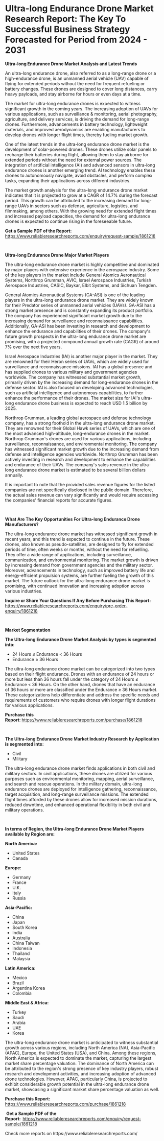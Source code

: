 <p><h1>Ultra-long Endurance Drone Market Research Report: The Key To Successful Business Strategy Forecasted for Period from 2024 - 2031</h1></p><p><strong>Ultra-long Endurance Drone Market Analysis and Latest Trends</strong></p>
<p><p>An ultra-long endurance drone, also referred to as a long-range drone or a high-endurance drone, is an unmanned aerial vehicle (UAV) capable of flying for extended periods without the need for frequent refueling or battery changes. These drones are designed to cover long distances, carry heavy payloads, and stay airborne for hours or even days at a time.</p><p>The market for ultra-long endurance drones is expected to witness significant growth in the coming years. The increasing adoption of UAVs for various applications, such as surveillance & monitoring, aerial photography, agriculture, and delivery services, is driving the demand for long-range drones. Furthermore, advancements in battery technology, lightweight materials, and improved aerodynamics are enabling manufacturers to develop drones with longer flight times, thereby fueling market growth.</p><p>One of the latest trends in the ultra-long endurance drone market is the development of solar-powered drones. These drones utilize solar panels to recharge their batteries during flight, allowing them to stay airborne for extended periods without the need for external power sources. The integration of artificial intelligence (AI) and advanced sensors in ultra-long endurance drones is another emerging trend. AI technology enables these drones to autonomously navigate, avoid obstacles, and perform complex tasks, expanding their applications across different industries.</p><p>The market growth analysis for the ultra-long endurance drone market indicates that it is projected to grow at a CAGR of 14.7% during the forecast period. This growth can be attributed to the increasing demand for long-range UAVs in sectors such as defense, agriculture, logistics, and filmmaking, among others. With the growing need for extended flight times and increased payload capacities, the demand for ultra-long endurance drones is expected to continue rising in the foreseeable future.</p></p>
<p><strong>Get a Sample PDF of the Report:&nbsp;</strong> <a href="https://www.reliableresearchreports.com/enquiry/request-sample/1861218">https://www.reliableresearchreports.com/enquiry/request-sample/1861218</a></p>
<p>&nbsp;</p>
<p><strong>Ultra-long Endurance Drone Major Market Players</strong></p>
<p><p>The ultra-long endurance drone market is highly competitive and dominated by major players with extensive experience in the aerospace industry. Some of the key players in the market include General Atomics Aeronautical Systems, Northrop Grumman, AVIC, Israel Aerospace Industries, Turkish Aerospace Industries, CASIC, Baykar, Elbit Systems, and Sichuan Tengden.</p><p>General Atomics Aeronautical Systems (GA-ASI) is one of the leading players in the ultra-long endurance drone market. They are widely known for their Predator series of unmanned aerial vehicles (UAVs). GA-ASI has a strong market presence and is constantly expanding its product portfolio. The company has experienced significant market growth due to the increasing demand for surveillance and reconnaissance capabilities. Additionally, GA-ASI has been investing in research and development to enhance the endurance and capabilities of their drones. The company's future growth prospects in the ultra-long endurance drone market are promising, with a projected compound annual growth rate (CAGR) of around 7% over the next five years.</p><p>Israel Aerospace Industries (IAI) is another major player in the market. They are renowned for their Heron series of UAVs, which are widely used for surveillance and reconnaissance missions. IAI has a global presence and has supplied drones to various military and government agencies worldwide. The company has witnessed substantial market growth, primarily driven by the increasing demand for long-endurance drones in the defense sector. IAI is also focused on developing advanced technologies, such as artificial intelligence and autonomous capabilities, to further enhance the performance of their drones. The market size for IAI's ultra-long endurance drone business is expected to reach USD 1.5 billion by 2025.</p><p>Northrop Grumman, a leading global aerospace and defense technology company, has a strong foothold in the ultra-long endurance drone market. They are renowned for their Global Hawk series of UAVs, which are one of the most advanced high-altitude, long-endurance drones in the market. Northrop Grumman's drones are used for various applications, including surveillance, reconnaissance, and environmental monitoring. The company has witnessed significant market growth due to the increasing demand from defense and intelligence agencies worldwide. Northrop Grumman has been actively investing in research and development to enhance the capabilities and endurance of their UAVs. The company's sales revenue in the ultra-long endurance drone market is estimated to be several billion dollars annually.</p><p>It is important to note that the provided sales revenue figures for the listed companies are not specifically disclosed in the public domain. Therefore, the actual sales revenue can vary significantly and would require accessing the companies' financial reports for accurate figures.</p></p>
<p>&nbsp;</p>
<p><strong>What Are The Key Opportunities For Ultra-long Endurance Drone Manufacturers?</strong></p>
<p><p>The ultra-long endurance drone market has witnessed significant growth in recent years, and this trend is expected to continue in the future. These drones, also known as pseudo-satellites, are designed to fly for extended periods of time, often weeks or months, without the need for refuelling. They offer a wide range of applications, including surveillance, communication, and environmental monitoring. The market growth is driven by increasing demand from government agencies and the military sector. Moreover, advancements in technology, such as improved battery life and energy-efficient propulsion systems, are further fueling the growth of this market. The future outlook for the ultra-long endurance drone market is promising, with continued innovation and increasing adoption across various industries.</p></p>
<p><strong>Inquire or Share Your Questions If Any Before Purchasing This Report:</strong> <a href="https://www.reliableresearchreports.com/enquiry/pre-order-enquiry/1861218">https://www.reliableresearchreports.com/enquiry/pre-order-enquiry/1861218</a></p>
<p>&nbsp;</p>
<p><strong>Market Segmentation</strong></p>
<p><strong>The Ultra-long Endurance Drone Market Analysis by types is segmented into:</strong></p>
<p><ul><li>24 Hours ≤ Endurance < 36 Hours</li><li>Endurance ≥ 36 Hours</li></ul></p>
<p><p>The ultra-long endurance drone market can be categorized into two types based on their flight endurance. Drones with an endurance of 24 hours or more but less than 36 hours fall under the category of 24 Hours ≤ Endurance < 36 Hours. On the other hand, drones that have an endurance of 36 hours or more are classified under the Endurance ≥ 36 Hours market. These categorizations help differentiate and address the specific needs and requirements of customers who require drones with longer flight durations for various applications.</p></p>
<p><strong>Purchase this Report:&nbsp;</strong><a href="https://www.reliableresearchreports.com/purchase/1861218">https://www.reliableresearchreports.com/purchase/1861218</a></p>
<p>&nbsp;</p>
<p><strong>The Ultra-long Endurance Drone Market Industry Research by Application is segmented into:</strong></p>
<p><ul><li>Civil</li><li>Military</li></ul></p>
<p><p>The ultra-long endurance drone market finds applications in both civil and military sectors. In civil applications, these drones are utilized for various purposes such as environmental monitoring, mapping, aerial surveillance, and search and rescue operations. In the military domain, ultra-long endurance drones are deployed for intelligence gathering, reconnaissance, target acquisition, and long-range surveillance missions. The extended flight times afforded by these drones allow for increased mission durations, reduced downtime, and enhanced operational flexibility in both civil and military operations.</p></p>
<p>&nbsp;</p>
<p><strong>In terms of Region, the Ultra-long Endurance Drone Market Players available by Region are:</strong></p>
<p>
    <p> <strong> North America: </strong>
        <ul>
            <li>United States</li>
            <li>Canada</li>
        </ul>
        </p> 
    <p> <strong> Europe: </strong>
        <ul>
            <li>Germany</li>
            <li>France</li>
            <li>U.K.</li>
            <li>Italy</li>
            <li>Russia</li>
        </ul>
        </p> 
    <p> <strong> Asia-Pacific: </strong>
        <ul>
            <li>China</li>
            <li>Japan</li>
            <li>South Korea</li>
            <li>India</li>
            <li>Australia</li>
            <li>China Taiwan</li>
            <li>Indonesia</li>
            <li>Thailand</li>
            <li>Malaysia</li>
        </ul>
        </p> 
    <p> <strong> Latin America: </strong>
        <ul>
            <li>Mexico</li>
            <li>Brazil</li>
            <li>Argentina Korea</li>
            <li>Colombia</li>
        </ul>
        </p> 
    <p> <strong> Middle East & Africa: </strong>
        <ul>
            <li>Turkey</li>
            <li>Saudi</li>
            <li>Arabia</li>
            <li>UAE</li>
            <li>Korea</li>
        </ul>
    </p>
    </p>
<p><p>The ultra-long endurance drone market is anticipated to witness substantial growth across various regions, including North America (NA), Asia-Pacific (APAC), Europe, the United States (USA), and China. Among these regions, North America is expected to dominate the market, capturing the largest market share percentage valuation. The dominance of North America can be attributed to the region's strong presence of key industry players, robust research and development activities, and increasing adoption of advanced drone technologies. However, APAC, particularly China, is projected to exhibit considerable growth potential in the ultra-long endurance drone market, showcasing a significant market share percentage valuation as well.</p></p>
<p><strong>Purchase this Report: </strong><a href="https://www.reliableresearchreports.com/purchase/1861218">https://www.reliableresearchreports.com/purchase/1861218</a></p>
<p>&nbsp;<strong>Get a Sample PDF of the Report:&nbsp;&nbsp;</strong><a href="https://www.reliableresearchreports.com/enquiry/request-sample/1861218">https://www.reliableresearchreports.com/enquiry/request-sample/1861218</a></p>
<p><strong></strong></p>
<p>Check more reports on https://www.reliableresearchreports.com/</p>